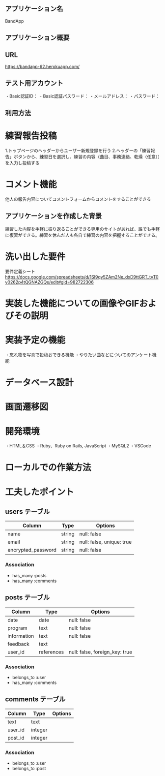 ## アプリケーション名
BandApp

## アプリケーション概要


## URL
https://bandapp-62.herokuapp.com/

## テスト用アカウント
・Basic認証ID：
・Basic認証パスワード：
・メールアドレス：
・パスワード：

## 利用方法
# 練習報告投稿
1.トップページのヘッダーからユーザー新規登録を行う
2.ヘッダーの「練習報告」ボタンから、練習日を選択し、練習の内容（曲目、事務連絡、乾燥（任意））を入力し投稿する

# コメント機能
他人の報告内容についてコメントフォームからコメントをすることができる

## アプリケーションを作成した背景
練習した内容を手軽に振り返ることができる専用のサイトがあれば、誰でも手軽に復習ができる。練習を休んだ人も各自で練習の内容を把握することができる。

# 洗い出した要件
要件定義シート
https://docs.google.com/spreadsheets/d/1Sl9qy5ZAm2Ne_dxD9ttGRT_tvT0v0262p4tQGNAZGQs/edit#gid=982722306

# 実装した機能についての画像やGIFおよびその説明


# 実装予定の機能
・忘れ物を写真で投稿おできる機能
・やりたい曲などについてのアンケート機能

# データベース設計


# 画面遷移図


# 開発環境
・HTML＆CSS
・Ruby、Ruby on Rails, JavaScript
・MySQL2
・VSCode

# ローカルでの作業方法


# 工夫したポイント





## users テーブル

| Column             | Type   | Options                   |
|--------------------|--------|---------------------------|
| name               | string | null: false               |
| email              | string | null: false, unique: true |
| encrypted_password | string | null: false               |

### Association
- has_many :posts 
- has_many :comments


## posts テーブル

| Column             | Type       | Options                        |
|--------------------|------------|--------------------------------|
| date               | date       | null: false                    |
| program            | text       | null: false                    |
| information        | text       | null: false                    |
| feedback           | text       |                                |
| user_id            | references | null: false, foreign_key: true |

### Association
- belongs_to :user 
- has_many :comments


## comments テーブル

| Column   | Type    | Options |
|----------|---------|---------|
| text     | text    |         |
| user_id  | integer |         |
| post_id  | integer |         |

### Association
- belongs_to :user 
- belongs_to :post 